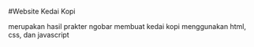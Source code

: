 #Website Kedai Kopi

merupakan hasil prakter ngobar membuat kedai kopi menggunakan html, css, dan javascript
